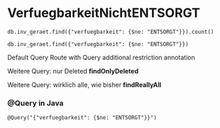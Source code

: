 VerfuegbarkeitNichtENTSORGT
===========================

`db.inv_geraet.find({"verfuegbarkeit": {$ne: "ENTSORGT"}}).count()`

`db.inv_geraet.find({"verfuegbarkeit": {$ne: "ENTSORGT"}})`


Default Query Route with Query additional restriction annotation

Weitere Query: nur Deleted **findOnlyDeleted**

Weitere Query: wirklich alle, wie bisher **findReallyAll**


###  @Query in Java
`@Query("{"verfuegbarkeit": {$ne: "ENTSORGT"}}")`